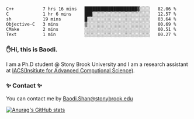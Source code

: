 <!--START_SECTION:waka-->

```text
C++           7 hrs 16 mins   ████████████████████▓░░░░   82.06 %
C             1 hr 6 mins     ███░░░░░░░░░░░░░░░░░░░░░░   12.57 %
sh            19 mins         █░░░░░░░░░░░░░░░░░░░░░░░░   03.64 %
Objective-C   3 mins          ▒░░░░░░░░░░░░░░░░░░░░░░░░   00.69 %
CMake         2 mins          ░░░░░░░░░░░░░░░░░░░░░░░░░   00.51 %
Text          1 min           ░░░░░░░░░░░░░░░░░░░░░░░░░   00.27 %
```

<!--END_SECTION:waka-->

### ✋Hi, this is Baodi. 

I am a Ph.D student @ Stony Brook University and I am a research assistant at [IACS(Insitiute for Advanced Computional Science)](https://iacs.stonybrook.edu/).

### ✨ Contact ✨

You can contact me by [Baodi.Shan@stonybrook.edu](mailto:Baodi.Shan@stonybrook.edu)

[![Anurag's GitHub stats](https://github-readme-stats.vercel.app/api?username=lwshanbd&theme=jolly&show_icons=true&count_private=true&include_all_commits=true)](https://github.com/anuraghazra/github-readme-stats)



<!--
**lwshanbd/lwshanbd** is a ✨ _special_ ✨ repository because its `README.md` (this file) appears on your GitHub profile.

Here are some ideas to get you started:

- 🔭 I’m currently working on ...
- 🌱 I’m currently learning ...
- 👯 I’m looking to collaborate on ...
- 🤔 I’m looking for help with ...
- 💬 Ask me about ...
- 📫 How to reach me: ...
- 😄 Pronouns: ...
- ⚡ Fun fact: ...
-->
